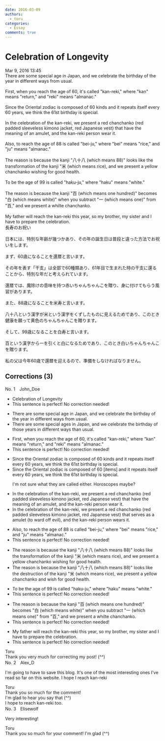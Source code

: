 ```yaml
---
date: 2016-03-09
authors:
  - toru
categories:
  - Essay
comments: true
---
```


# Celebration of Longevity
<div class="date">Mar 9, 2016 13:45</div>
<div id="post"><div id="body_show_ori">
There are some special age in Japan, and we celebrate the birthday of the year in different ways from usual.<br/><br/>First, when you reach the age of 60, it's called "kan-reki," where "kan" means "return," and "reki" means "almanac."<br/><br/>Since the Oriental zodiac is composed of 60 kinds and it repeats itself every 60 years, we think the 61st birthday is special.<br/><br/>In the celebration of the kan-reki, we present a red chanchanko (red padded sleeveless kimono jacket, red Japanese vest) that have the meaning of an amulet, and the kan-reki person wear it.<br/><br/>Also, to reach the age of 88 is called "bei-ju," where "bei" means "rice," and "ju" means "almanac."<br/><br/>The reason is because the kanji "八十八 (which means 88)" looks like the transformation of the kanji "米 (which means rice), and we present a yellow chanchanko wishing for good health.<br/><br/>To be the age of 99 is called "haku-ju," where "haku" means "white."<br/><br/>The reason is because the kanji "百 (which means one hundred)" becomes "白 (which means white)" when you subtract "一 (which means one)" from "百," and we present a whilte chanchanko.<br/><br/>My father will reach the kan-reki this year, so my brother, my sister and I have to prepare the celebration.
</div></div>

<!-- more -->

<div id="post_ja"><div id="body_show_mo">
長寿のお祝い<br/><br/>日本には、特別な年齢が幾つかあり、その年の誕生日は普段と違った方法でお祝いをします。<br/><br/>まず、60歳になることを還暦と言います。<br/><br/>その年を表す「干支」は全部で60種類あり、61年目で生まれた時の干支に還ることから、特別な年だと考えられています。<br/><br/>還暦では、魔除けの意味を持つ赤いちゃんちゃんこを贈り、身に付けてもらう風習があります。<br/><br/>また、88歳になることを米寿と言います。<br/><br/>八十八という漢字が米という漢字をくずしたものに見えるためであり、このとき健康を願って黄色のちゃんちゃんこを贈ります。<br/><br/>そして、99歳になることを白寿と言います。<br/><br/>百という漢字から一を引くと白になるためであり、このとき白いちゃんちゃんこを贈ります。<br/><br/>私の父は今年60歳で還暦を迎えるので、準備をしなければなりません。
</div></div>

## Corrections (3)
<div id="block"><div class="first_name"> No. 1　<span class="just_name">John_Doe</span></div><div id="block2">
<ul class="correction_field">
<li class="incorrect">Celebration of Longevity</li>
<li class="corrected perfect">This sentence is perfect! No correction needed!</li>
</ul>
<ul class="correction_field">
<li class="incorrect">There are some special age in Japan, and we celebrate the birthday of the year in different ways from usual.</li>
<li class="corrected correct">
There are some special ages in Japan, and we celebrate the birthday of those years in different ways than usual.
</li>
</ul>
<ul class="correction_field">
<li class="incorrect">First, when you reach the age of 60, it's called "kan-reki," where "kan" means "return," and "reki" means "almanac."</li>
<li class="corrected perfect">This sentence is perfect! No correction needed!</li>
</ul>
<ul class="correction_field">
<li class="incorrect">Since the Oriental zodiac is composed of 60 kinds and it repeats itself every 60 years, we think the 61st birthday is special.</li>
<li class="corrected correct">
Since the Oriental zodiac is composed of 60 [items] and it repeats itself every 60 years, we think the 61st birthday is special.
<p class="correction_comment">I'm not sure what they are called either. Horoscopes maybe?</p>
</li>
</ul>
<ul class="correction_field">
<li class="incorrect">In the celebration of the kan-reki, we present a red chanchanko (red padded sleeveless kimono jacket, red Japanese vest) that have the meaning of an amulet, and the kan-reki person wear it.</li>
<li class="corrected correct">
In the celebration of the kan-reki, we present a red chanchanko (red padded sleeveless kimono jacket, red Japanese vest) that serves as a amulet (to ward off evil), and the kan-reki person wears it.
</li>
</ul>
<ul class="correction_field">
<li class="incorrect">Also, to reach the age of 88 is called "bei-ju," where "bei" means "rice," and "ju" means "almanac."</li>
<li class="corrected perfect">This sentence is perfect! No correction needed!</li>
</ul>
<ul class="correction_field">
<li class="incorrect">The reason is because the kanji "八十八 (which means 88)" looks like the transformation of the kanji "米 (which means rice), and we present a yellow chanchanko wishing for good health.</li>
<li class="corrected correct">
The reason is because the kanji "八十八 (which means 88)" looks like the destruction of the kanji "米 (which means rice), we present a yellow chanchanko and wish for good health.
</li>
</ul>
<ul class="correction_field">
<li class="incorrect">To be the age of 99 is called "haku-ju," where "haku" means "white."</li>
<li class="corrected perfect">This sentence is perfect! No correction needed!</li>
</ul>
<ul class="correction_field">
<li class="incorrect">The reason is because the kanji "百 (which means one hundred)" becomes "白 (which means white)" when you subtract "一 (which means one)" from "百," and we present a whilte chanchanko.</li>
<li class="corrected perfect">This sentence is perfect! No correction needed!</li>
</ul>
<ul class="correction_field">
<li class="incorrect">My father will reach the kan-reki this year, so my brother, my sister and I have to prepare the celebration.</li>
<li class="corrected perfect">This sentence is perfect! No correction needed!</li>
</ul>
</div><div class="name"><span class="just_name">Toru</span><br>
Thank you very much for correcting my post! (^^)
</div>
</div>
<div id="block"><div class="first_name"> No. 2　<span class="just_name">Alex_D</span></div><div id="block2">
<p class="comment_small">
 I'm going to have to save this blog. It's one of the most interesting ones I've read so far on this website. I hope I reach kan-reki
</p>

</div><div class="name"><span class="just_name">Toru</span><br>
Thank you so much for the comment!<br/>I'm glad to hear you say that (^^)<br/>I hope to reach kan-reki too.
</div>
</div>
<div id="block"><div class="first_name"> No. 3　<span class="just_name">Elisewolf</span></div><div id="block2">
<p class="comment_small">
 Very interesting!
</p>

</div><div class="name"><span class="just_name">Toru</span><br>
Thank you so much for your comment! I'm glad (^^)
</div>
</div>

